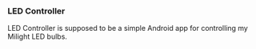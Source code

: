 ### LED Controller
LED Controller is supposed to be a simple Android app for controlling my Milight LED bulbs.